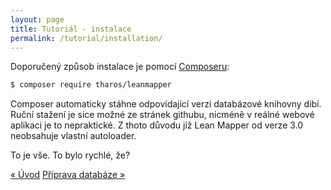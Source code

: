 ```yaml
---
layout: page
title: Tutoriál - instalace
permalink: /tutorial/installation/
---
```

Doporučený způsob instalace je pomocí [Composeru](https://getcomposer.org/):

```sh
$ composer require tharos/leanmapper
```

Composer automaticky stáhne odpovídající verzi databázové knihovny dibi. Ruční stažení je sice možné ze stránek githubu, nicméně v reálné webové aplikaci je to nepraktické. Z thoto důvodu již Lean Mapper od verze 3.0 neobsahuje vlastní autoloader.

To je vše. To bylo rychlé, že?

<p class="docNav">
<a href="/tutorial/">« Úvod</a>
<a href="/tutorial/database/">Příprava databáze »</a>
</p>
